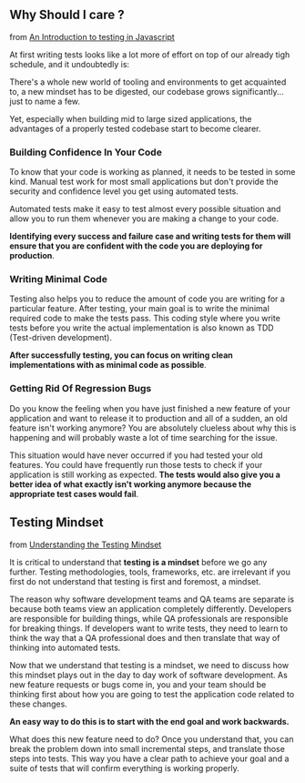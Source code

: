 
## Why Should I care ?

from [An Introduction to testing in Javascript](https://gabrieltanner.org/blog/testing-introduction/)

At first writing tests looks like a lot more of effort on top of our already tigh schedule, and it undoubtedly is: 

There's a whole new world of tooling and environments to get acquainted to, a new mindset has to be digested, our codebase grows significantly... just to name a few.

Yet, especially when building mid to large sized applications, the advantages of a properly tested codebase start to become clearer.



### Building Confidence In Your Code

To know that your code is working as planned, it needs to be tested in some kind. Manual test work for most small applications but don't provide the security and confidence level you get using automated tests.

Automated tests make it easy to test almost every possible situation and allow you to run them whenever you are making a change to your code.

**Identifying every success and failure case and writing tests for them will ensure that you are confident with the code you are deploying for production**.

### Writing Minimal Code

Testing also helps you to reduce the amount of code you are writing for a particular feature. After testing, your main goal is to write the minimal required code to make the tests pass. This coding style where you write tests before you write the actual implementation is also known as TDD (Test-driven development).

**After successfully testing, you can focus on writing clean implementations with as minimal code as possible**.

### Getting Rid Of Regression Bugs

Do you know the feeling when you have just finished a new feature of your application and want to release it to production and all of a sudden, an old feature isn't working anymore? You are absolutely clueless about why this is happening and will probably waste a lot of time searching for the issue.

This situation would have never occurred if you had tested your old features. You could have frequently run those tests to check if your application is still working as expected. **The tests would also give you a better idea of what exactly isn't working anymore because the appropriate test cases would fail**.





## Testing Mindset

from [Understanding the Testing Mindset](https://learn.cypress.io/testing-foundations/testing-is-a-mindset)

It is critical to understand that **testing is a mindset** before we go any further. Testing methodologies, tools, frameworks, etc. are irrelevant if you first do not understand that testing is first and foremost, a mindset.

The reason why software development teams and QA teams are separate is because both teams view an application completely differently. Developers are responsible for building things, while QA professionals are responsible for breaking things. If developers want to write tests, they need to learn to think the way that a QA professional does and then translate that way of thinking into automated tests.

Now that we understand that testing is a mindset, we need to discuss how this mindset plays out in the day to day work of software development. As new feature requests or bugs come in, you and your team should be thinking first about how you are going to test the application code related to these changes.

**An easy way to do this is to start with the end goal and work backwards.**

What does this new feature need to do? Once you understand that, you can break the problem down into small incremental steps, and translate those steps into tests. This way you have a clear path to achieve your goal and a suite of tests that will confirm everything is working properly.




